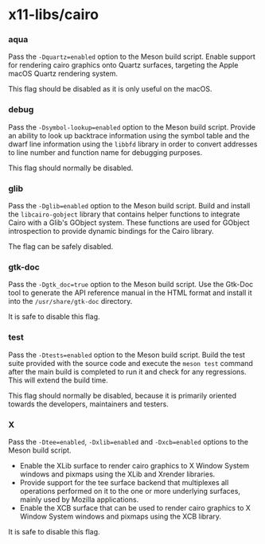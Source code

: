 # x11-libs/cairo

### aqua
Pass the `-Dquartz=enabled` option to the Meson build script. Enable support for rendering cairo graphics onto Quartz surfaces, targeting the Apple macOS Quartz rendering system.

This flag should be disabled as it is only useful on the macOS.

### debug
Pass the `-Dsymbol-lookup=enabled` option to the Meson build script. Provide an ability to look up backtrace information using the symbol table and the dwarf line information using the `libbfd` library in order to convert addresses to line number and function name for debugging purposes.

This flag should normally be disabled.

### glib
Pass the `-Dglib=enabled` option to the Meson build script. Build and install the `libcairo-gobject` library that contains helper functions to integrate Cairo with a Glib's GObject system. These functions are used for GObject introspection to provide dynamic bindings for the Cairo library.

The flag can be safely disabled.

### gtk-doc
Pass the `-Dgtk_doc=true` option to the Meson build script. Use the Gtk-Doc tool to generate the API reference manual in the HTML format and install it into the `/usr/share/gtk-doc` directory.

It is safe to disable this flag.

### test
Pass the `-Dtests=enabled` option to the Meson build script. Build the test suite provided with the source code and execute the `meson test` command after the main build is completed to run it and check for any regressions. This will extend the build time.

This flag should normally be disabled, because it is primarily oriented towards the developers, maintainers and testers.

### X
Pass the `-Dtee=enabled`, `-Dxlib=enabled` and `-Dxcb=enabled` options to the Meson build script.

- Enable the XLib surface to render cairo graphics to X Window System windows and pixmaps using the XLib and Xrender libraries.
- Provide support for the tee surface backend that multiplexes all operations performed on it to the one or more underlying surfaces, mainly used by Mozilla applications.
- Enable the XCB surface that can be used to render cairo graphics to X Window System windows and pixmaps using the XCB library.

It is safe to disable this flag.
